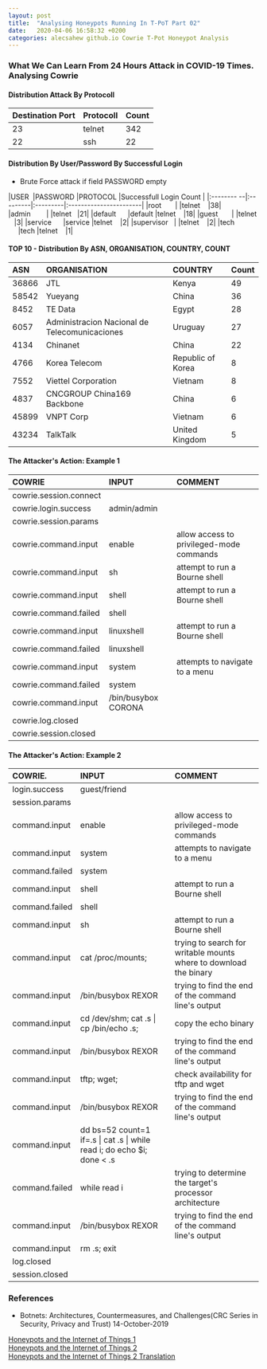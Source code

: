 ```yaml
---
layout: post
title:  "Analysing Honeypots Running In T-PoT Part 02"
date:   2020-04-06 16:58:32 +0200
categories: alecsahew github.io Cowrie T-Pot Honeypot Analysis
---
```


### What We Can Learn From 24 Hours Attack in COVID-19 Times.  Analysing Cowrie

#### Distribution Attack By Protocoll

|Destination Port | Protocoll	  |Count |           
|:----------------|:--------------|:-----|
|23				  |telnet		  |342|
|22				  |ssh			  |22|

#### Distribution By User/Password By Successful Login
* Brute Force attack if field PASSWORD empty

|USER         |PASSWORD  |PROTOCOL  |Successfull Login Count |
|:--------  --|:---------|:---------|:-----------------------|
|root         |          |telnet    |38|
|admin        |          |telnet    |21|
|default      |default   |telnet    |18|
|guest        |          |telnet    |3|
|service      |service   |telnet    |2|
|supervisor   |          |telnet    |2|
|tech         |tech      |telnet    |1|

#### TOP 10 - Distribution By ASN, ORGANISATION, COUNTRY, COUNT 

|ASN    |ORGANISATION           | COUNTRY       |Count     |
|:------|:----------------------|:--------------|:---------|
|36866	|JTL                    |Kenya          |49
|58542	|Yueyang 		        |China		    |36
|8452	|TE Data 		        |Egypt		    |28
|6057	|Administracion Nacional de Telecomunicaciones|Uruguay|27
|4134	|Chinanet 		        |China		    |22
|4766	|Korea Telecom	        |Republic of Korea|8
|7552	|Viettel Corporation    |Vietnam        |8
|4837	|CNCGROUP China169 Backbone |China      |6
|45899	|VNPT Corp		        |Vietnam    	|6
|43234	|TalkTalk 		        |United Kingdom |5


#### The Attacker's Action: Example 1

|COWRIE                 |INPUT                  |COMMENT                                 |
|:----------------------|:----------------------|:---------------------------------------|
cowrie.session.connect	|						||		
cowrie.login.success	|admin/admin			||	
cowrie.session.params	|						||
cowrie.command.input	|enable					|allow access to privileged-mode commands| 	
cowrie.command.input	|sh						|attempt to run a Bourne shell|	
cowrie.command.input	|shell					|attempt to run a Bourne shell| 	
cowrie.command.failed	|shell					||
cowrie.command.input	|linuxshell				|attempt to run a Bourne shell| 	
cowrie.command.failed	|linuxshell				||
cowrie.command.input	|system					|attempts to navigate to a menu| 	
cowrie.command.failed	|system					||
cowrie.command.input	|/bin/busybox CORONA	|| 
cowrie.log.closed		|						||
cowrie.session.closed	|						||


#### The Attacker's Action: Example 2

|COWRIE.                |INPUT                  |COMMENT                                 |
|:----------------|:----------------------|:---------------------------------------|
|login.success	|guest/friend||		
|session.params	|||		
|command.input	|enable|allow access to privileged-mode commands|		
|command.input	|system|attempts to navigate to a menu|		
|command.failed	|system||	
|command.input	|shell|attempt to run a Bourne shell|		
|command.failed	|shell||		
|command.input	|sh|attempt to run a Bourne shell|		
|command.input	|cat /proc/mounts;|trying to search for writable mounts where to download the binary|
|command.input	|/bin/busybox REXOR|trying to find the end of the command line's output|
|command.input	|cd /dev/shm; cat .s \| cp /bin/echo .s;|copy the echo binary|
|command.input	|/bin/busybox REXOR|trying to find the end of the command line's output|
|command.input	|tftp; wget;|check availability for tftp and wget|
|command.input	|/bin/busybox REXOR|trying to find the end of the command line's output|
|command.input	|dd bs=52 count=1 if=.s \| cat .s \| while read i; do echo $i; done < .s|
|command.failed	|while read i| trying to determine the target's processor architecture|		
|command.input	|/bin/busybox REXOR|trying to find the end of the command line's output|
|command.input	|rm .s; exit||		
|log.closed	|||	
|session.closed	|||		

### References
* Botnets: Architectures, Countermeasures, and Challenges(CRC Series in Security, Privacy and Trust) 14-October-2019 

[Honeypots and the Internet of Things 1][iot01-lnk]                   
[Honeypots and the Internet of Things 2][iot02-lnk]                    
[Honeypots and the Internet of Things 2 Translation][iot22-lnk] 


[iot01-lnk]:https://securelist.com/honeypots-and-the-internet-of-things/78751/
[iot02-lnk]:https://www.venustech.com.cn/article/1/11495.html
[iot22-lnk]:https://translate.google.com/translate?hl=en&sl=auto&tl=en&u=https%3A%2F%2Fwww.venustech.com.cn%2Farticle%2F1%2F11495.html


